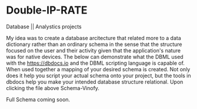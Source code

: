 # Double-IP-RATE

Database || Analystics projects 

My idea was to create a database arcitecture that related more to a data dictionary rather than an ordinary schema in the sense that the structure focused on the user and their activity given that the application's nature was for native devices. The below can demonstrate what the DBML used with the https://dbdocs.io and the DBML scripting language is capable of. When used together a mapping of your desired schema is created. Not only does it help you script your actual schema onto your project, but the tools in dbdocs help you make your intended database structure relational. Upon clicking the file above Schema-Vinofy. 

Full Schema coming soon. 
